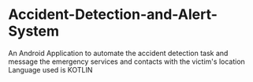 # Accident-Detection-and-Alert-System
An Android Application to automate the accident detection task and message the emergency services and contacts with the victim's location
Language used is KOTLIN
